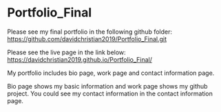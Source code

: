 # Portfolio_Final

Please see my final portfolio in the following github folder:
https://github.com/davidchristian2019/Portfolio_Final.git

Please see the live page in the link below:
https://davidchristian2019.github.io/Portfolio_Final/

My portfolio includes bio page, work page and contact information page.


Bio page shows my basic information and work page shows my github project. You could see my contact information in the contact information page.